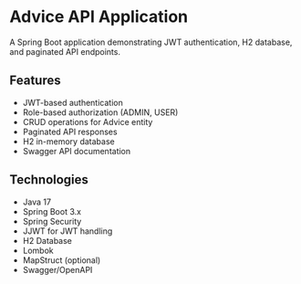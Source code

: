 # Advice API Application

A Spring Boot application demonstrating JWT authentication, H2 database, and paginated API endpoints.

## Features

- JWT-based authentication
- Role-based authorization (ADMIN, USER)
- CRUD operations for Advice entity
- Paginated API responses
- H2 in-memory database
- Swagger API documentation

## Technologies

- Java 17
- Spring Boot 3.x
- Spring Security
- JJWT for JWT handling
- H2 Database
- Lombok
- MapStruct (optional)
- Swagger/OpenAPI
